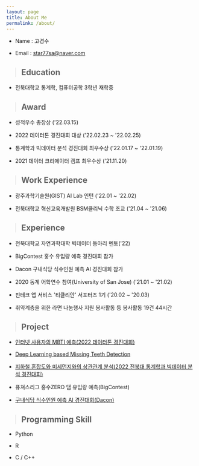 ```yaml
---
layout: page
title: About Me
permalink: /about/
---
```



- Name : 고경수

- Email : star77sa@naver.com

>## Education

- 전북대학교 통계학, 컴퓨터공학 3학년 재학중

>## Award

- 성적우수 총장상 ('22.03.15)

- 2022 데이터톤 경진대회 대상 ('22.02.23 ~ '22.02.25)

- 통계학과 빅데이터 분석 경진대회 최우수상 ('22.01.17 ~ '22.01.19)

- 2021 데이터 크리에이터 캠프 최우수상 ('21.11.20)

>## Work Experience

- 광주과학기술원(GIST) AI Lab 인턴 ('22.01 ~ '22.02)

- 전북대학교 혁신교육개발원 BSM클리닉 수학 조교 ('21.04 ~ '21.06)

>## Experience

- 전북대학교 자연과학대학 빅데이터 동아리 멘토('22)

- BigContest 홍수 유입량 예측 경진대회 참가

- Dacon 구내식당 식수인원 예측 AI 경진대회 참가

- 2020 동계 어학연수 참여(University of San Jose) ('21.01 ~ '21.02)

- 핀테크 앱 서비스 '티클리안' 서포터즈 1기 ('20.02 ~ '20.03) 

- 취약계층을 위한 라면 나눔행사 지원 봉사활동 등 봉사활동 19건 44시간


>## Project

- [인터넷 사용자의 MBTI 예측(2022 데이터톤 경진대회)](https://github.com/star77sa/Dataton_Competition_2022)

- [Deep Learning based Missing Teeth Detection](https://github.com/star77sa/Missing_Tooth_Detection)

- [지하철 혼잡도와 미세먼지와의 상관관계 분석(2022 전북대 통계학과 빅데이터 분석 경진대회)](https://github.com/star77sa/Stat_Bigdata_analysis_Competition_2022)

- 퓨쳐스리그 홍수ZERO 댐 유입량 예측(BigContest)

- [구내식당 식수인원 예측 AI 경진대회(Dacon)](https://github.com/star77sa/DACON-The_number_of_diners_in_the_cafeteria_Prediction)



>## Programming Skill


- Python

- R

- C / C++



<!-- #### **[WebCV](https://star77sa.github.io/)** [^1]. -->



<!-- [^1]:a blogging platform that natively supports Jupyter notebooks in addition to other formats. -->
